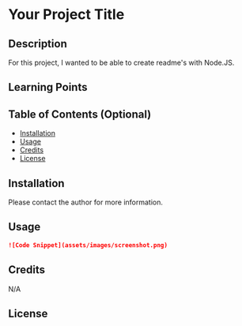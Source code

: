 # Your Project Title

## Description 

For this project, I wanted to be able to create readme's with Node.JS.

## Learning Points

## Table of Contents (Optional)
* [Installation](#installation)
* [Usage](#usage)
* [Credits](#credits)
* [License](#license)


## Installation

Please contact the author for more information.


## Usage 


```md
![Code Snippet](assets/images/screenshot.png)
```


## Credits

N/A

## License




